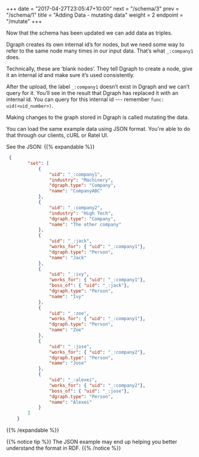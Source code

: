 +++
date = "2017-04-27T23:05:47+10:00"
next = "/schema/3"
prev = "/schema/1"
title = "Adding Data - mutating data"
weight = 2
endpoint = "/mutate"
+++

Now that the schema has been updated we can add data as triples.

Dgraph creates its own internal id’s for nodes, but we need some way to refer to the same node many times in our input data. That’s what `_:company1` does.

Technically, these are ‘blank nodes’. They tell Dgraph to create a node, give it an internal id and make sure it’s used consistently.

After the upload, the label `_:company1` doesn’t exist in
Dgraph and we can’t query for it. You’ll see in the result that
Dgraph has replaced it with an internal id. You can query for this
internal id --- remember `func: uid(<uid_number>)`.

Making changes to the graph stored in Dgraph is called mutating the
data.

You can load the same example data using JSON format. You're able to do that through our clients, cURL or Ratel UI.

See the JSON:
{{% expandable %}}

```JSON
 {
        "set": [
            {
                "uid": "_:company1",
                "industry": "Machinery",
                "dgraph.type": "Company",
                "name": "CompanyABC"
            },
            {
                "uid": "_:company2",
                "industry": "High Tech",
                "dgraph.type": "Company",
                "name": "The other company"
            },
            {
                "uid": "_:jack",
                "works_for": { "uid": "_:company1"},
                "dgraph.type": "Person",
                "name": "Jack"
            },
            {
                "uid": "_:ivy",
                "works_for": { "uid": "_:company1"},
                "boss_of": { "uid": "_:jack"},
                "dgraph.type": "Person",
                "name": "Ivy"
            },
            {
                "uid": "_:zoe",
                "works_for": { "uid": "_:company1"},
                "dgraph.type": "Person",
                "name": "Zoe"
            },
            {
                "uid": "_:jose",
                "works_for": { "uid": "_:company2"},
                "dgraph.type": "Person",
                "name": "Jose"
            },
            {
                "uid": "_:alexei",
                "works_for": { "uid": "_:company2"},
                "boss_of": { "uid": "_:jose"},
                "dgraph.type": "Person",
                "name": "Alexei"
            }
        ]
    }
```

{{% /expandable %}}

{{% notice tip %}}
The JSON example may end up helping you better understand the format in RDF.
{{% /notice %}}


